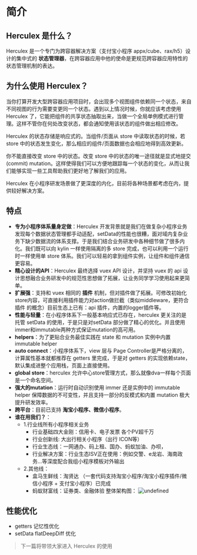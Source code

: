 # 简介

## Herculex 是什么？
Herculex 是一个专门为跨容器解决方案（支付宝小程序 appx/cube、rax/h5）设计的集中式的 **状态管理器**，在跨容器应用中他的使命是更规范跨容器应用特性的状态管理机制的表达。

## 为什么使用 Herculex？

当你打算开发大型跨容器应用项目时，会出现多个视图组件依赖同一个状态，来自不同视图的行为需要变更同一个状态。遇到以上情况时候，你就应该考虑使用 Herculex 了，它能把组件的共享状态抽取出来，当做一个全局单例模式进行管理。这样不管你在何处改变状态，都会通知使用该状态的组件做出相应修改。

Herculex 的状态存储是响应式的。当组件/页面从 store 中读取状态的时候，若 store 中的状态发生变化，那么相应的组件/页面数据也会相应地得到高效更新。

你不能直接改变 store 中的状态。改变 store 中的状态的唯一途径就是显式地提交 (commit) mutation。这样使得我们可以方便地跟踪每一个状态的变化，从而让我们能够实现一些工具帮助我们更好地了解我们的应用。

Herculex 在小程序研发场景做了更深度的内化，目前将各种场景都考虑在内，提供较好解决方案。

## 特点

- **专为小程序体系量身定做**：Herculex 开发背景就是我们在做复杂小程序业务发现每个数据状态管理都手动适配，setData的性能也很糟，面对域内复杂业务下缺少数据流的体系支撑。于是我们结合业务研发中各种细节做了很多内化。我们既可以向 kylin 一样使用隔离的多 store 完成，也可以利用一个运行时一样使用单 store 体系。我们可以轻易的拿到组件实例，让组件和组件通信更容易。
- **精心设计的API**：Herculex 最终选择 vuex API 设计，并坚持 vuex 的 api 设计思想融合业务研发中的规范性思想做了拓展，让业务同学学习使用起来更简单。
- **扩展强**：支持和 vuex 相同的 **插件** 机制，但对插件做了拓展。可修改初始化store内容，可直接利用插件能力对action做拦截（类似middleware，更符合 插件 的概念）目前生态上已有：api 插件，内置的logger插件等。
- **性能与轻量**：在小程序体系下一般基本响应式已存在，herculex 更关注的是托管 setData 的使用，于是只是对setData 部分做了精心的优化。并且使用immer和immutable两种方式保证mutation的高可用。
- **helpers**：为了更贴合业务最佳实践在 state 和 mutation 实例中内置 immutable helper
- **auto connect**：小程序体系下，view 层与 Page Controller是严格分离的，计算属性基本就都推荐在 getters 里完成，于是对 getters 的实现依赖state，默认集成进整个应用栈，页面上直接使用。
- **global store**：herculex 允许中心store管理方式，那么就像dva一样每个页面是一个命名空间。
- **强大的mutation**：运行时自动识别使用 immer 还是实例中的 immutable helper 保障数据的不可变性，并且支持一部分的反模式和内置 mutation 极大提升研发效率。
- **跨平台**：目前已支持 **淘宝小程序、微信小程序**。
- **谁在用我们？**：
   - 1.行业线所有小程序相关业务
      - 行业基础四大金刚：信用卡、电子发票 各个PV超千万
      - 行业创新线: 大出行相关小程序（出行 ICON等）
      - 行业生态线：一网通办、码上租、国办、蚂蚁加油、办呗，
      - 行业解决方案：行业生态ISV正在使用：例如交警、e龙岩、海南政务...等深度配合我组小程序模板对外输出
   - 2.其他线：
      - 盒马生鲜线：淘贤达 （一套代码支持淘宝小程序/淘宝小程序插件/微信小程序 + 支付宝小程序）已完成
      - 蚂蚁财富线：证券类、金融体验
整体架构图：
![undefined](https://intranetproxy.alipay.com/skylark/lark/0/2019/png/82549/1547979414659-0215a2e6-be13-4eb2-914d-982071cbc15a.png) 

## 性能优化

- getters 记忆性优化
- setData flatDeepDiff 优化

> 下一篇将带领大家进入 Herculex 的使用
